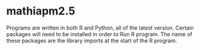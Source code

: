 # mathiapm2.5
Programs are written in both R and Python, all of the latest version.
Certain packages will need to be installed in order to Run R program. The name of these packages are the library imports at the start of the R program.
